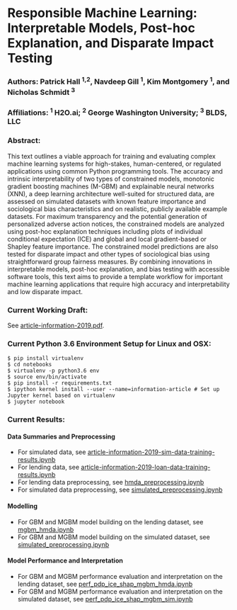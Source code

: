 # Responsible Machine Learning: Interpretable Models, Post-hoc Explanation, and Disparate Impact Testing

### Authors: Patrick Hall <sup>1,2</sup>, Navdeep Gill <sup>1</sup>, Kim Montgomery <sup>1</sup>, and Nicholas Schmidt <sup>3</sup>
### Affiliations: <sup>1</sup> H2O.ai; <sup>2</sup> George Washington University; <sup>3</sup> BLDS, LLC

### Abstract: 
This text outlines a viable approach for training and evaluating complex machine learning systems for high-stakes, human-centered, or regulated applications using common Python programming tools. The accuracy and intrinsic interpretability of two types of constrained models, monotonic gradient boosting machines (M-GBM) and explainable neural networks (XNN), a deep learning architecture well-suited for structured data, are assessed on simulated datasets with known feature importance and sociological bias characteristics and on realistic, publicly available example datasets. For maximum transparency and the potential generation of personalized adverse action notices, the constrained models are analyzed using post-hoc explanation techniques including plots of individual conditional expectation (ICE) and global and local gradient-based or Shapley feature importance. The constrained model predictions are also tested for disparate impact and other types of sociological bias using straightforward group fairness measures. By combining innovations in interpretable models, post-hoc explanation, and bias testing with accessible software tools, this text aims to provide a template workflow for important machine learning applications that require high accuracy and interpretability and low disparate impact.

### Current Working Draft:

See [article-information-2019.pdf](article-information-2019.pdf).

### Current Python 3.6 Environment Setup for Linux and OSX: 

```
$ pip install virtualenv
$ cd notebooks
$ virtualenv -p python3.6 env
$ source env/bin/activate
$ pip install -r requirements.txt
$ ipython kernel install --user --name=information-article # Set up Jupyter kernel based on virtualenv
$ jupyter notebook
```

### Current Results:

#### Data Summaries and Preprocessing
* For simulated data, see [article-information-2019-sim-data-training-results.ipynb](notebooks/article-information-2019-sim-data-training-results.ipynb)
* For lending data, see [article-information-2019-loan-data-training-results.ipynb](notebooks/article-information-2019-loan-data-training-results.ipynb)
* For lending data preprocessing, see [hmda_preprocessing.ipynb](https://github.com/h2oai/article-information-2019/blob/master/notebooks/hmda_preprocessing.ipynb)
* For simulated data preprocessing, see [simulated_preprocessing.ipynb](https://github.com/h2oai/article-information-2019/blob/master/notebooks/simulated_preprocessing.ipynb)

#### Modelling
* For GBM and MGBM model building on the lending dataset, see [mgbm_hmda.ipynb](https://github.com/h2oai/article-information-2019/blob/master/notebooks/mgbm_hmda.ipynb)
* For GBM and MGBM model building on the simulated dataset, see [simulated_preprocessing.ipynb](https://github.com/h2oai/article-information-2019/blob/master/notebooks/simulated_preprocessing.ipynb)

#### Model Performance and Interpretation
* For GBM and MGBM performance evaluation and interpretation on the lending dataset, see [perf_pdp_ice_shap_mgbm_hmda.ipynb](https://github.com/h2oai/article-information-2019/blob/master/notebooks/perf_pdp_ice_shap_mgbm_hmda.ipynb)
* For GBM and MGBM performance evaluation and interpretation on the simulated dataset, see [perf_pdp_ice_shap_mgbm_sim.ipynb](https://github.com/h2oai/article-information-2019/blob/master/notebooks/perf_pdp_ice_shap_mgbm_sim.ipynb)
